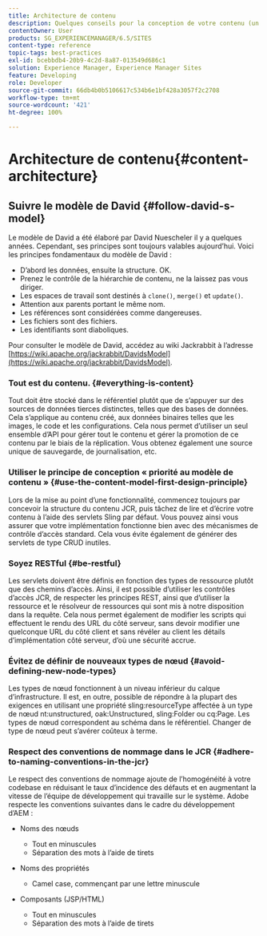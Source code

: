 ```yaml
---
title: Architecture de contenu
description: Quelques conseils pour la conception de votre contenu (un indice - tout est contenu)
contentOwner: User
products: SG_EXPERIENCEMANAGER/6.5/SITES
content-type: reference
topic-tags: best-practices
exl-id: bcebbdb4-20b9-4c2d-8a87-013549d686c1
solution: Experience Manager, Experience Manager Sites
feature: Developing
role: Developer
source-git-commit: 66db4b0b5106617c534b6e1bf428a3057f2c2708
workflow-type: tm+mt
source-wordcount: '421'
ht-degree: 100%

---
```


# Architecture de contenu{#content-architecture}

## Suivre le modèle de David {#follow-david-s-model}

Le modèle de David a été élaboré par David Nuescheler il y a quelques années. Cependant, ses principes sont toujours valables aujourd’hui. Voici les principes fondamentaux du modèle de David :

* D’abord les données, ensuite la structure. OK.
* Prenez le contrôle de la hiérarchie de contenu, ne la laissez pas vous diriger.
* Les espaces de travail sont destinés à `clone()`, `merge()` et `update()`.
* Attention aux parents portant le même nom.
* Les références sont considérées comme dangereuses.
* Les fichiers sont des fichiers.
* Les identifiants sont diaboliques.

Pour consulter le modèle de David, accédez au wiki Jackrabbit à l’adresse [https://wiki.apache.org/jackrabbit/DavidsModel](https://wiki.apache.org/jackrabbit/DavidsModel).

### Tout est du contenu. {#everything-is-content}

Tout doit être stocké dans le référentiel plutôt que de s’appuyer sur des sources de données tierces distinctes, telles que des bases de données. Cela s’applique au contenu créé, aux données binaires telles que les images, le code et les configurations. Cela nous permet d’utiliser un seul ensemble d’API pour gérer tout le contenu et gérer la promotion de ce contenu par le biais de la réplication. Vous obtenez également une source unique de sauvegarde, de journalisation, etc.

### Utiliser le principe de conception « priorité au modèle de contenu » {#use-the-content-model-first-design-principle}

Lors de la mise au point d’une fonctionnalité, commencez toujours par concevoir la structure du contenu JCR, puis tâchez de lire et d’écrire votre contenu à l’aide des servlets Sling par défaut. Vous pouvez ainsi vous assurer que votre implémentation fonctionne bien avec des mécanismes de contrôle d’accès standard. Cela vous évite également de générer des servlets de type CRUD inutiles.

### Soyez RESTful {#be-restful}

Les servlets doivent être définis en fonction des types de ressource plutôt que des chemins d’accès. Ainsi, il est possible d’utiliser les contrôles d’accès JCR, de respecter les principes REST, ainsi que d’utiliser la ressource et le résolveur de ressources qui sont mis à notre disposition dans la requête. Cela nous permet également de modifier les scripts qui effectuent le rendu des URL du côté serveur, sans devoir modifier une quelconque URL du côté client et sans révéler au client les détails d’implémentation côté serveur, d’où une sécurité accrue.

### Évitez de définir de nouveaux types de nœud {#avoid-defining-new-node-types}

Les types de nœud fonctionnent à un niveau inférieur du calque d’infrastructure. Il est, en outre, possible de répondre à la plupart des exigences en utilisant une propriété sling:resourceType affectée à un type de nœud nt:unstructured, oak:Unstructured, sling:Folder ou cq:Page. Les types de nœud correspondent au schéma dans le référentiel. Changer de type de nœud peut s’avérer coûteux à terme.

### Respect des conventions de nommage dans le JCR {#adhere-to-naming-conventions-in-the-jcr}

Le respect des conventions de nommage ajoute de l’homogénéité à votre codebase en réduisant le taux d’incidence des défauts et en augmentant la vitesse de l’équipe de développement qui travaille sur le système. Adobe respecte les conventions suivantes dans le cadre du développement d’AEM :

* Noms des nœuds

   * Tout en minuscules
   * Séparation des mots à l’aide de tirets

* Noms des propriétés

   * Camel case, commençant par une lettre minuscule

* Composants (JSP/HTML)

   * Tout en minuscules
   * Séparation des mots à l’aide de tirets
